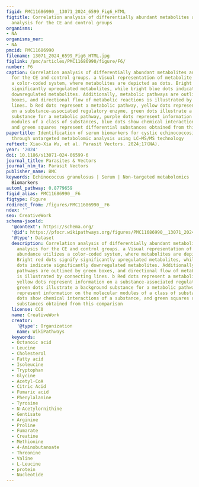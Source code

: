 ```yaml
---
figid: PMC11686990__13071_2024_6599_Fig6_HTML
figtitle: Correlation analysis of differentially abundant metabolites and network
  analysis for the CE and control groups
organisms:
- NA
organisms_ner:
- NA
pmcid: PMC11686990
filename: 13071_2024_6599_Fig6_HTML.jpg
figlink: /pmc/articles/PMC11686990/figure/F6/
number: F6
caption: Correlation analysis of differentially abundant metabolites and network analysis
  for the CE and control groups. a Visual representation of metabolite abundance utilizes
  a color-coded system, where metabolites are depicted as dots. Bright red dots signify
  significantly upregulated metabolites, while bright blue dots indicate significantly
  downregulated metabolites. Additionally, metabolic pathways are outlined by green
  boxes, and directional flow of metabolic reactions is illustrated by connecting
  lines. b Red dots represent a metabolic pathway, yellow dots represent information
  on a substance-associated regulatory enzyme, green dots illustrate a background
  substance for a metabolic pathway, purple dots represent information on the molecular
  modules of a class of substances, blue dots show chemical interactions of a substance,
  and green squares represent differential substances obtained from this comparison
papertitle: Identification of serum biomarkers for cystic echinococcosis in sheep
  through untargeted metabolomic analysis using LC–MS/MS technology
reftext: Xiao-Xia Wu, et al. Parasit Vectors. 2024;17(NA).
year: '2024'
doi: 10.1186/s13071-024-06599-6
journal_title: Parasites & Vectors
journal_nlm_ta: Parasit Vectors
publisher_name: BMC
keywords: Echinococcus granulosus | Serum | Non-targeted metabolomics | LC–MS/MS |
  Biomarkers
automl_pathway: 0.8779659
figid_alias: PMC11686990__F6
figtype: Figure
redirect_from: /figures/PMC11686990__F6
ndex: ''
seo: CreativeWork
schema-jsonld:
  '@context': https://schema.org/
  '@id': https://pfocr.wikipathways.org/figures/PMC11686990__13071_2024_6599_Fig6_HTML.html
  '@type': Dataset
  description: Correlation analysis of differentially abundant metabolites and network
    analysis for the CE and control groups. a Visual representation of metabolite
    abundance utilizes a color-coded system, where metabolites are depicted as dots.
    Bright red dots signify significantly upregulated metabolites, while bright blue
    dots indicate significantly downregulated metabolites. Additionally, metabolic
    pathways are outlined by green boxes, and directional flow of metabolic reactions
    is illustrated by connecting lines. b Red dots represent a metabolic pathway,
    yellow dots represent information on a substance-associated regulatory enzyme,
    green dots illustrate a background substance for a metabolic pathway, purple dots
    represent information on the molecular modules of a class of substances, blue
    dots show chemical interactions of a substance, and green squares represent differential
    substances obtained from this comparison
  license: CC0
  name: CreativeWork
  creator:
    '@type': Organization
    name: WikiPathways
  keywords:
  - Octanoic acid
  - Leucine
  - Cholesterol
  - Fatty acid
  - Isoleucine
  - Tryptophan
  - Glycine
  - Acetyl-CoA
  - Citric Acid
  - Fumaric acid
  - Phenylalanine
  - Tyrosine
  - N-Acetylornithine
  - Gentisate
  - Arginine
  - Proline
  - Fumarate
  - Creatine
  - Methionine
  - 4-Aminobutanoate
  - Threonine
  - Valine
  - L-Leucine
  - protein
  - Nucleotide
---
```

